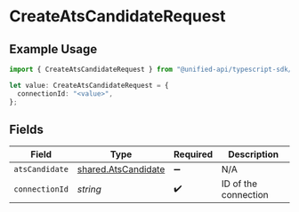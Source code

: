# CreateAtsCandidateRequest

## Example Usage

```typescript
import { CreateAtsCandidateRequest } from "@unified-api/typescript-sdk/sdk/models/operations";

let value: CreateAtsCandidateRequest = {
  connectionId: "<value>",
};
```

## Fields

| Field                                                             | Type                                                              | Required                                                          | Description                                                       |
| ----------------------------------------------------------------- | ----------------------------------------------------------------- | ----------------------------------------------------------------- | ----------------------------------------------------------------- |
| `atsCandidate`                                                    | [shared.AtsCandidate](../../../sdk/models/shared/atscandidate.md) | :heavy_minus_sign:                                                | N/A                                                               |
| `connectionId`                                                    | *string*                                                          | :heavy_check_mark:                                                | ID of the connection                                              |